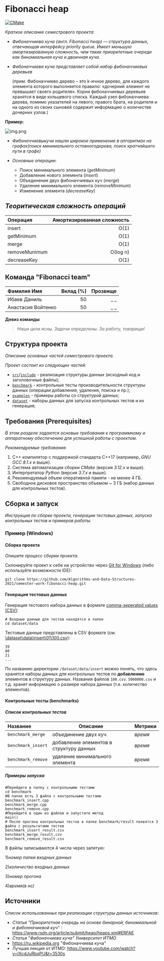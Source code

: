 # Fibonacci heap

[![CMake](https://github.com/Algorithms-and-Data-Structures-2021/semester-work-fibonacci-heap/actions/workflows/cmake.yml/badge.svg)](https://github.com/Algorithms-and-Data-Structures-2021/semester-work-fibonacci-heap/actions/workflows/cmake.yml)

_Краткое описание семестрового проекта:_


- _Фибоначчиева куча (англ. Fibonacci heap) — структура данных, отвечающая интерфейсу priority queue.
  Имеет меньшую амортизированную сложность, чем такие приоритетные очереди как биномиальная куча и двоичная куча._


- _Фибоначчиева куча представляет собой набор фибоначчиевых деревьев_

  (прим. Фибоначчиево дерево – это k-ичное дерево, для каждого элемента которого выполняется правило:
  «дочерний элемент не превышает своего родителя». Корни фибоначчиевых деревьев хранятся в виде кольцевого списка.
  Каждый узел фибоначчиева дерева, помимо указателей на левого, правого брата, на родителя и на одного из своих
  сыновей содержит информацию о количестве дочерних узлов.)

**Пример:**

![img.png](img.png)



- _Фибоначчиевыкучи нашли широкое применение в алгоритмах на графах(поиск минимального остовногодерева, поиск кратчайшего пути в графе)_

- _Основные операции:_

  - Поиск минимального элемента (_getMinimum_)
  - Добавление нового элемента (_insert_)
  - Объединение двух фибоначчиевых куч (_merge_)
  - Удаление минимального элемента (_removeMinimum_)
  - Изменение элемента (_decreaseKey_)

## _Теоритическая сложность операций_
| Операция    | 	Амортизированная сложность|
  | :---                 |   ---:    |  
| insert       | O(1)    | 
| getMinimum  | O(1)       |
| merge        | O(1)    | 
| removeMunimum  | O(log n)       |
| decreaseKey  | O(1)       |


## Команда "Fibonacci team"

| Фамилия Имя          | Вклад (%) | Прозвище              |
| :---                 |   ---:    |  ---:                 |
| Ибаев Даниль         | 50        |  _    _               |
| Анастасия Войтенко   | 50        |  _                  _ |

**Девиз команды**
> _Наши цели ясны. Задачи определены. За работу, товарищи!_

## Структура проекта

_Описание основных частей семестрового проекта._

_Проект состоит из следующих частей:_

- [`src`](src)/[`include`](include) - реализация структуры данных (исходный код и заголовочные файлы);
- [`benchmark`](benchmark) - контрольные тесты производительности структуры данных (операции добавления, удаления,
  поиска и пр.);
- [`examples`](examples) - примеры работы со структурой данных;
- [`dataset`](dataset) - наборы данных для запуска контрольных тестов и их генерация;

## Требования (Prerequisites)

_В этом разделе задаются основые требования к программному и аппаратному обеспечению для успешной работы с проектом._

_Рекомендуемые требования:_

1. С++ компилятор c поддержкой стандарта C++17 (например, _GNU GCC 8.1.x_ и выше).
2. Система автоматизации сборки _CMake_ (версия _3.12.x_ и выше).
3. Интерпретатор _Python_ (версия _3.7.x_ и выше).
4. Рекомендуемый объем оперативной памяти - не менее 4 ГБ.
5. Свободное дисковое пространство объемом ~ 3 ГБ (набор данных для контрольных тестов).

## Сборка и запуск

_Инструкция по сборке проекта, генерации тестовых данных, запуска контрольных тестов и примеров работы._

### Пример (Windows)

#### Сборка проекта

_Опишите процесс сборки проекта._

Склонируйте проект к себе на устройство через [Git for Windows](https://gitforwindows.org/) (либо используйте
возможности IDE):

```shell
git clone https://github.com/Algorithms-and-Data-Structures-2021/semester-work-fibonacci-heap.git
```

#### Генерация тестовых данных


Генерация тестового набора данных в
формате [comma-seperated values (CSV)](https://en.wikipedia.org/wiki/Comma-separated_values):

```shell
# Входные данные для тестов находятся в папке 
cd dataset/data
```

Тестовые данные представлены в CSV формате (см.
[\dataset\data\insert\01\100.csv](dataset/data/insert/01/100.csv)):

```csv
39
80
21
...
```

По названию директории `/dataset/data/insert` можно понять, что здесь хранятся наборы данных для контрольных тестов по
**добавлению** элементов в структуру данных. Названия файлов `100.csv`. `5000000.csv` и т.д. хранят информацию о размере набора данных (т.е. количество элементов).

#### Контрольные тесты (benchmarks)


##### Список контрольных тестов

| Название                  | Описание                                | Метрики         |
| :---                      | ---                                     | :---            |
| `benchmark_merge` | объединение двух куч   | _время_         |
| `benchmark_insert`| добавление элементов в структуру данных | _время_ |
| `benchmark_remove`| удаление минимального элемента| _время_|

##### Примеры запуска

```shell
#Перейдите в папку с контрольными тестами
cd benchmark 
#В папке есть 3 файла с контрольными тестами
benchmark_insert.cpp
benchmark_merge.cpp
benchmark_remove.cpp
#Перейдите в один из файлов и запустите метод
main()
# После прогона контрольных тестов в папке benchmark/result появятся 3 файла с результатами тестов
benchmark_insert_result.csv
benchmark_merge_result.csv
benchmark_remove_result.csv
```
В файлы записываются 4 числа через запятую:

1)_номер папки входных данных_

2)_количество входных данных_

3)_номер прогона_

4)_время(в нс)_
## Источники

_Список использованных при реализации структуры данных источников:_

- _Статья "Приоритетная очередь на основе бинарной, биномиальной и фибонначиевой куч" :_ https://www.rsdn.org/article/submit/heap/heaps.xml#ERFAE
-  _Статья "Фибоначчиева куча" Университет ИТМО_
- https://ru.wikipedia.org "Фибоначчиева куча"
- Лучшая лекция от ИТМО: https://www.youtube.com/watch?v=IXcdJuRbqPU&t=3530s

